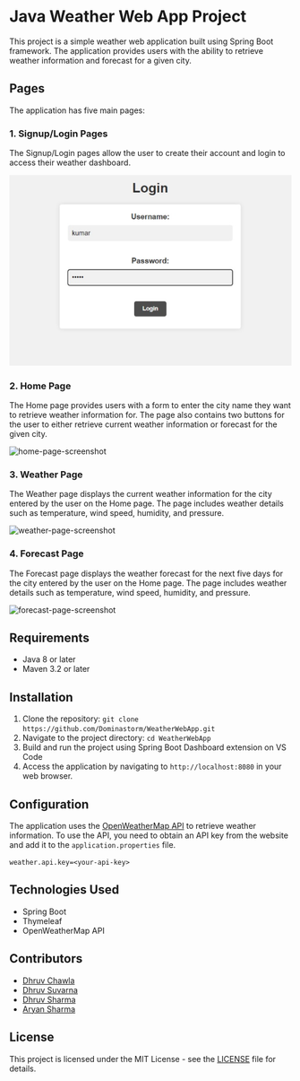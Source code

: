 <div class="min-h-[20px] flex flex-col items-start gap-4 whitespace-pre-wrap">
   <div class="markdown prose w-full break-words dark:prose-invert dark">
      <h1>Java Weather Web App Project</h1>
      <p>This project is a simple weather web application built using Spring Boot framework. The application provides users with the ability to retrieve weather information and forecast for a given city.</p>
      <h2>Pages</h2>
      <p>The application has five main pages:</p>
      <h3>1. Signup/Login Pages</h3>
      <p>The Signup/Login pages allow the user to create their account and login to access their weather dashboard.</p>
      <p><img src="screenshots/login-page.png" alt="login-page-screenshot"></p>
      <h3>2. Home Page</h3>
      <p>The Home page provides users with a form to enter the city name they want to retrieve weather information for. The page also contains two buttons for the user to either retrieve current weather information or forecast for the given city.</p>
      <p><img src="screenshots/home-page.png" alt="home-page-screenshot"></p>
      <h3>3. Weather Page</h3>
      <p>The Weather page displays the current weather information for the city entered by the user on the Home page. The page includes weather details such as temperature, wind speed, humidity, and pressure.</p>
      <p><img src="screenshots/weather-page.png" alt="weather-page-screenshot"></p>
      <h3>4. Forecast Page</h3>
      <p>The Forecast page displays the weather forecast for the next five days for the city entered by the user on the Home page. The page includes weather details such as temperature, wind speed, humidity, and pressure.</p>
      <p><img src="screenshots/forecast-page.png" alt="forecast-page-screenshot"></p>
      <h2>Requirements</h2>
      <ul>
         <li>Java 8 or later</li>
         <li>Maven 3.2 or later</li>
      </ul>
      <h2>Installation</h2>
      <ol>
         <li>Clone the repository: <code>git clone https://github.com/Dominastorm/WeatherWebApp.git</code></li>
         <li>Navigate to the project directory: <code>cd WeatherWebApp</code></li>
         <li>Build and run the project using Spring Boot Dashboard extension on VS Code</li>
         <li>Access the application by navigating to <code>http://localhost:8080</code> in your web browser.</li>
      </ol>
      <h2>Configuration</h2>
      <p>The application uses the <a href="https://openweathermap.org/" target="_new">OpenWeatherMap API</a> to retrieve weather information. To use the API, you need to obtain an API key from the website and add it to the <code>application.properties</code> file.
      </p>
      <pre><div class="bg-black rounded-md mb-4"><div class="flex items-center relative text-gray-200 bg-gray-800 px-4 py-2 text-xs font-sans justify-between rounded-t-md"></div><div class="p-4 overflow-y-auto"><code class="!whitespace-pre hljs language-vbnet">weather.api.<span class="hljs-keyword">key</span>=&lt;your-api-<span class="hljs-keyword">key</span>&gt;
</code></div></div></pre>
      <h2>Technologies Used</h2>
      <ul>
         <li>Spring Boot</li>
         <li>Thymeleaf</li>
         <li>OpenWeatherMap API</li>
      </ul>
      <h2>Contributors</h2>
      <ul>
         <li><a href="https://github.com/Dominastorm" target="_new">Dhruv Chawla</a></li>
         <li><a href="https://github.com/DhruvSuvarna10" target="_new">Dhruv Suvarna</a></li>
         <li><a href="https://github.com/BlankSharma009" target="_new">Dhruv Sharma</a></li>
         <li><a href="https://github.com/AryanSharma2k2" target="_new">Aryan Sharma</a></li>
      </ul>
      <h2>License</h2>
      <p>This project is licensed under the MIT License - see the <a href="LICENSE" target="_new">LICENSE</a> file for details.</p>
   </div>
</div>
